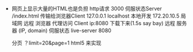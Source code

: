 - 网页上显示大量的HTML也是负担
    http请求 3000   伺服状态Server
    /index.html 传输给浏览器Client
    127.0.0.1   localhost   本地开发
    172.20.10.5 局域网  远程
    浏览器 代理访问 Client  ip:8080 下载下来(1.5s say bay)
    远程 服务器 (IP, domain) 伺服状态 live-server 8080

    分页 ？limit=20&page=1
    html5 来实现
